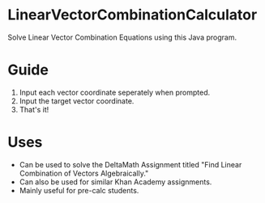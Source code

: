 # LinearVectorCombinationCalculator

Solve Linear Vector Combination Equations using this Java program.

# Guide
1. Input each vector coordinate seperately when prompted.
2. Input the target vector coordinate.
3. That's it!

# Uses
- Can be used to solve the DeltaMath Assignment titled "Find Linear Combination of Vectors Algebraically."
- Can also be used for similar Khan Academy assignments. 
- Mainly useful for pre-calc students.
